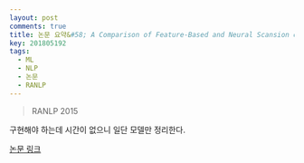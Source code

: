 ```yaml
---
layout: post
comments: true
title: 논문 요약&#58; A Comparison of Feature-Based and Neural Scansion of Poetry
key: 201805192
tags:
  - ML
  - NLP
  - 논문
  - RANLP
---
```


> RANLP 2015

구현해야 하는데 시간이 없으니 일단 모델만 정리한다.

<!--more-->

[논문 링크](https://arxiv.org/abs/1711.00938)










